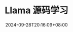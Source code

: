 ---
title: 'Llama 源码学习'
date: 2024-09-28T20:16:09+08:00
slug:
summary:
description:
cover:
    image:
    alt:
    caption:
    relative: false
showtoc: false
draft: true
tags: ['LLM']
categories:
---